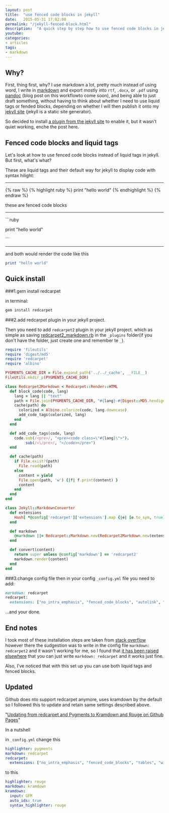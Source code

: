```yaml
---
layout: post
title:  "use fenced code blocks in jekyll"
date:   2015-05-31 17:02:00
permalink: "/jekyll-fenced-block.html"
description:  "A quick step by step how to use fenced code blocks in jekyll instead of liquid tags"
youtube:
categories:
- articles
tags:
- markdown
---
```


## Why?

First, thing first, why? I use markdown a lot, pretty much instead of using word, I write in [markdown][mark] and export mostly into `rtf`, `.docx`, or `.pdf` using [pandoc][pandoc] (blog post on this workflowto come soon), and being able to just draft something, without having to think about whether I need to use liquid tags or fended blocks, depending on whether I will then publish it onto my [jekyll site][jek] (jekyll is a static site generator).

So decided to install [a plugin from the jekyll site][plugin] to enable it, but it wasn't quiet working, enche the post here.

## Fenced code blocks and liquid tags
Let's look at how to use fenced code blocks instead of liquid tags in jekyll.
But first, what's what?

These are liquid tags and their default way for jekyll to display code with syntax hilight:

<hr>
{% raw %}
{% highlight ruby %}   
print "hello world"   
{% endhighlight %}   
{% endraw %}

these are fenced code blocks
<hr>

<p>```ruby</p>   
<p>print "hello world" </p>  
<p>```</p>   
<hr>
and both would render the code like this

```ruby
print "hello world"
```



## Quick install

###1.gem install redcarpet

in terminal:

```bash
gem install redcarpet
```

###2.add redcarpet plugin in your jekyll project.

Then you need to add `redcarpet2` plugin in your jekyll project. which as simple as saving [redcarpet2_markdown.rb](https://github.com/nono/Jekyll-plugins) in the `_plugins` folder(if you don't have the folder, just create one and remember te `_`).

```ruby
require 'fileutils'
require 'digest/md5'
require 'redcarpet'
require 'albino'

PYGMENTS_CACHE_DIR = File.expand_path('../../_cache', __FILE__)
FileUtils.mkdir_p(PYGMENTS_CACHE_DIR)

class Redcarpet2Markdown < Redcarpet::Render::HTML
  def block_code(code, lang)
    lang = lang || "text"
    path = File.join(PYGMENTS_CACHE_DIR, "#{lang}-#{Digest::MD5.hexdigest code}.html")
    cache(path) do
      colorized = Albino.colorize(code, lang.downcase)
      add_code_tags(colorized, lang)
    end
  end

  def add_code_tags(code, lang)
    code.sub(/<pre>/, "<pre><code class=\"#{lang}\">").
         sub(/<\/pre>/, "</code></pre>")
  end

  def cache(path)
    if File.exist?(path)
      File.read(path)
    else
      content = yield
      File.open(path, 'w') {|f| f.print(content) }
      content
    end
  end
end

class Jekyll::MarkdownConverter
  def extensions
    Hash[ *@config['redcarpet']['extensions'].map {|e| [e.to_sym, true] }.flatten ]
  end

  def markdown
    @markdown ||= Redcarpet::Markdown.new(Redcarpet2Markdown.new(extensions), extensions)
  end

  def convert(content)
    return super unless @config['markdown'] == 'redcarpet2'
    markdown.render(content)
  end
end

```

###3.change config file
then in your config `_config.yml` file you need to add:

```ruby
markdown: redcarpet
redcarpet:
  extensions: ["no_intra_emphasis", "fenced_code_blocks", "autolink", "strikethrough", "superscript"]

```

...and your done.

## End notes
I took most of these installation steps are taken from [stack overflow][stack] however there the sudgestion was to write in the config file `markdown: redcarpet2` and it wasn't working for me, so I found that [it has been raised elsewhere][elsewhere] that you can just write `markdown: redcarpet` and it works just fine.

Also, I've noticed that with this set up you can use both liquid tags and fenced blocks.


## Updated
Github does nto support redcarpet anymore, uses kramdown by the default so I followed this to update and retain same settings described above.

"[Updating from redcarpet and Pygments to Kramdown and Rouge on Github Pages](http://idratherbewriting.com/2016/02/21/bug-with-kramdown-and-rouge-with-github-pages/)"

In a nutshell

in `_config.yml` change this

```yml
highlighter: pygments
markdown: redcarpet
redcarpet:
  extensions: ["no_intra_emphasis", "fenced_code_blocks", "tables", "with_toc_data"]
```
to this

```yml
highlighter: rouge
markdown: kramdown
kramdown:
  input: GFM
  auto_ids: true
  syntax_highlighter: rouge
```

<!-- Links -->

[jek]:http://jekyllrb.com/
[stack]:http://stackoverflow.com/questions/13464590/github-flavored-markdown-and-pygments-highlighting-in-jekyll
[mark]:http://daringfireball.net/projects/markdown/
[elsewhere]:https://github.com/clayallsopp/rubymotion-tutorial/issues/30
[plugin]:https://github.com/nono/Jekyll-plugins
[pandoc]:http://pandoc.org/
